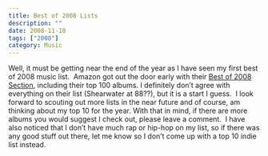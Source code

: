 ```yaml
---
title: Best of 2008 Lists
description: ""
date: 2008-11-10
tags: ["2008"]
category: Music
---
```



Well, it must be getting near the end of the year as I have seen my first best of 2008 music list.&nbsp; Amazon got out the door early with their <a href="https://web.archive.org/web/20131211165801/http://www.amazon.com/b/ref=amb_link_7882162_2?ie=UTF8&amp;node=284005011&amp;pf_rd_m=ATVPDKIKX0DER&amp;pf_rd_s=center-1&amp;pf_rd_r=1VTG3M7JR9T3DTWQSQVF&amp;pf_rd_t=1401&amp;pf_rd_p=463067101&amp;pf_rd_i=1000303401">Best of 2008 Section</a>, including their top 100 albums. I definitely don’t agree with everything on their list (Shearwater at 88??), but it is a start I guess.&nbsp; I look forward to scouting out more lists in the near future and of course, am thinking about my top 10 for the year. With that in mind, if there are more albums you would suggest I check out, please leave a comment.&nbsp; I have also noticed that I don’t have much rap or hip-hop on my list, so if there was any good stuff out there, let me know so I don’t come up with a top 10 indie list instead.
